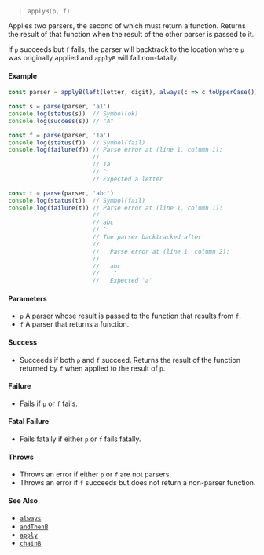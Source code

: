 <!--
 Copyright (c) 2020 Thomas J. Otterson
 
 This software is released under the MIT License.
 https://opensource.org/licenses/MIT
-->

> `applyB(p, f)`

Applies two parsers, the second of which must return a function. Returns the result of that function when the result of the other parser is passed to it.

If `p` succeeds but `f` fails, the parser will backtrack to the location where `p` was originally applied and `applyB` will fail non-fatally.

#### Example

```javascript
const parser = applyB(left(letter, digit), always(c => c.toUpperCase()))

const s = parse(parser, 'a1')
console.log(status(s))  // Symbol(ok)
console.log(success(s)) // "A"

const f = parse(parser, '1a')
console.log(status(f))  // Symbol(fail)
console.log(failure(f)) // Parse error at (line 1, column 1):
                        //
                        // 1a
                        // ^
                        // Expected a letter

const t = parse(parser, 'abc')
console.log(status(t))  // Symbol(fail)
console.log(failure(t)) // Parse error at (line 1, column 1):
                        //
                        // abc
                        // ^
                        // The parser backtracked after:
                        //
                        //   Parse error at (line 1, column 2):
                        //
                        //   abc
                        //    ^
                        //   Expected 'a'
```

#### Parameters

* `p` A parser whose result is passed to the function that results from `f`.
* `f` A parser that returns a function.

#### Success

* Succeeds if both `p` and `f` succeed. Returns the result of the function returned by `f` when applied to the result of `p`.

#### Failure

* Fails if `p` or `f` fails.

#### Fatal Failure

* Fails fatally if either `p` or `f` fails fatally.

#### Throws

* Throws an error if either `p` or `f` are not parsers.
* Throws an error if `f` succeeds but does not return a non-parser function.

#### See Also

* [`always`](always.md)
* [`andThenB`](andthenb.md)
* [`apply`](apply.md)
* [`chainB`](chainb.md)